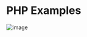 # PHP Examples
![image](https://github.com/user-attachments/assets/252a0ef7-206d-4c97-99d8-f09160273f5f)
